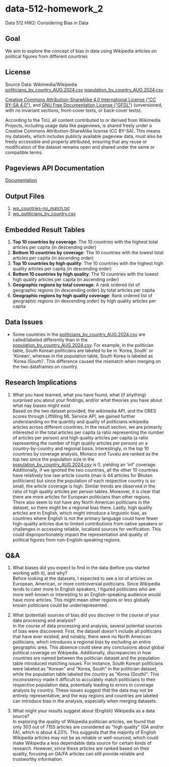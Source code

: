 # data-512-homework_2
Data 512 HW2: Considering Bias in Data

## Goal
We aim to explore the concept of bias in data using Wikipedia articles on political figures from different countries

## License
Source Data: Wikimedia/Wikipedia \
[politicians_by_country_AUG.2024.csv](politicians_by_country_AUG.2024.csv)
[population_by_country_AUG.2024.csv](population_by_country_AUG.2024.csv)

[Creative Commons Attribution-ShareAlike 4.0 International License ("CC BY-SA 4.0")](https://creativecommons.org/licenses/by-sa/4.0/deed.en), and
[GNU Free Documentation License ("GFDL")](https://www.gnu.org/copyleft/fdl.html) (unversioned, with no invariant sections, front-cover texts, or back-cover texts).

 According to the ToU, all content contributed to or derived from Wikimedia Projects, including usage data like pageviews, is shared freely under a Creative Commons Attribution-ShareAlike license (CC BY-SA). This means my datasets, which includes publicly available pageview data, must also be freely accessible and properly attributed, ensuring that any reuse or modification of the dataset remains open and shared under the same or compatible terms.

## Pageviews API Documentation
[Documentation](https://doc.wikimedia.org/generated-data-platform/aqs/analytics-api/reference/page-views.html)

## Output Files
1. [wp_countries-no_match.txt](wp_countries-no_match.txt)
2. [wp_politicians_by_country.csv](wp_politicians_by_country.csv)

## Embedded Result Tables
1. **Top 10 countries by coverage**: The 10 countries with the highest total articles per capita (in descending order)
2. **Bottom 10 countries by coverage**: The 10 countries with the lowest total articles per capita (in ascending order)
3. **Top 10 countries by high quality**: The 10 countries with the highest high quality articles per capita (in descending order)
4. **Bottom 10 countries by high quality**: The 10 countries with the lowest high quality articles per capita (in ascending order)
5. **Geographic regions by total coverage**: A rank ordered list of geographic regions (in descending order) by total articles per capita
6. **Geographic regions by high quality coverage**: Rank ordered list of geographic regions (in descending order) by high quality articles per capita


## Data Issues
- Some countries in the [politicians_by_country_AUG.2024.csv](politicians_by_country_AUG.2024.csv) are called/labeled differently than in the [population_by_country_AUG.2024.csv](population_by_country_AUG.2024.csv). For example, in the politician table, South Korean politicians are labeled to be in 'Korea, South' or 'Korean', whereas in the population table, South Korea is labeled as 'Korea (South)'. This difference caused the mismatch when merging on the two dataframes on country.

## Research Implications
1. What you have learned, what you have found, what (if anything) surprised you about your findings, and/or what theories you have about what nay biases might exist \
Based on the two dataset provided, the wikimedia API, and the ORES scores through LiftWing ML Service API, we gained further understanding on the quantity and quality of politicians wikipedia articles across different countries. In the result section, we are primarily interested in the total articles per capita (a ratio representing the number of articles per person) and high quality articles per capita (a ratio representing the number of high quality articles per person) on a country-by-country and regional basis. Interestingly, in the top 10 countries by coverage analysis, Monaco and Tuvalu are ranked as the top two since the population size in the [population_by_country_AUG.2024.csv](population_by_country_AUG.2024.csv) is 0, yielding an 'inf' coverage. Additionally, if we ignored the two countries, all the other 10 countries have relatively low raw article counts (max is 44 articles for Bhutan politicians) but since the population of each respective country is so small, the article coverage is high. Similar trends are observed in the ratio of high quality articles per person tables. 
Moreover, it is clear that there are more articles for European politicians than other regions. There also seem to not have any North American politicians in the dataset, so there might be a regional bias there. Lastly, high quality articles are in English, which might introduce a linguistic bias, as countries where English is not the primary language could have fewer high-quality articles due to limited contributions from native speakers or challenges in accessing reliable, localized sources for verification. This could disproportionately impact the representation and quality of political figures from non-English-speaking regions.

## Q&A
1. What biases did you expect to find in the data (before you started working with it), and why? \
Before looking at the datasets, I expected to see a lot of articles on European, American, or more controversial politicians. Since Wikipedia tends to cater more to English speakers, I figured politicians who are more well-known or interesting to an English-speaking audience would have more articles. This might mean other regions or less globally known politicians could be underrepresented.

2. What (potential) sources of bias did you discover in the course of your data processing and analysis? \
In the course of data processing and analysis, several potential sources of bias were discovered. First, the dataset doesn't include all politicians that have ever existed, and notably, there were no North American politicians, which introduces a regional bias by excluding an entire geographic area. This absence could skew any conclusions about global political coverage on Wikipedia. 
Additionally, discrepancies in how countries are named between the politician dataset and the population table introduced matching issues. For instance, South Korean politicians were labeled as "Korean" and "Korea, South" in the politician dataset, while the population table labeled the country as "Korea (South)". This inconsistency made it difficult to accurately match politicians to their respective population data, potentially leading to errors in coverage analysis by country.
These issues suggest that the data may not be entirely representative, and the way regions and countries are labeled can introduce bias in the analysis, especially when merging datasets.

3. What might your results suggest about (English) Wikipedia as a data source? \
In exploring the quality of Wikipedia politician articles, we found that only 303 out of 7155 articles are considered as "high quality" (GA and/or FA), which is about 4.23%. This suggests that the majority of English Wikipedia articles may not be as reliable or well-sourced, which could make Wikipedia a less dependable data source for certain kinds of research. However, since these articles are ranked based on their quality, focusing on GA/FA articles can still provide reliable and trustworthy information.
